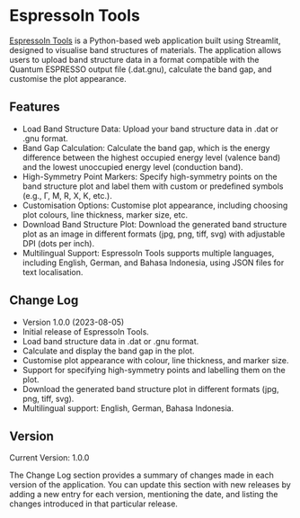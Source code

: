 # EspressoIn Tools

[EspressoIn Tools](https://espresoin-tools.streamlit.app/) is a Python-based web application built using Streamlit, designed to visualise band structures of materials. The application allows users to upload band structure data in a format compatible with the Quantum ESPRESSO output file (.dat.gnu), calculate the band gap, and customise the plot appearance.

## Features
- Load Band Structure Data: Upload your band structure data in .dat or .gnu format.
- Band Gap Calculation: Calculate the band gap, which is the energy difference between the highest occupied energy level (valence band) and the lowest unoccupied energy level (conduction band).
- High-Symmetry Point Markers: Specify high-symmetry points on the band structure plot and label them with custom or predefined symbols (e.g., Γ, M, R, X, K, etc.).
- Customisation Options: Customise plot appearance, including choosing plot colours, line thickness, marker size, etc.
- Download Band Structure Plot: Download the generated band structure plot as an image in different formats (jpg, png, tiff, svg) with adjustable DPI (dots per inch).
- Multilingual Support: EspressoIn Tools supports multiple languages, including English, German, and Bahasa Indonesia, using JSON files for text localisation.

## Change Log
- Version 1.0.0 (2023-08-05)
- Initial release of EspressoIn Tools.
- Load band structure data in .dat or .gnu format.
- Calculate and display the band gap in the plot.
- Customise plot appearance with colour, line thickness, and marker size.
- Support for specifying high-symmetry points and labelling them on the plot.
- Download the generated band structure plot in different formats (jpg, png, tiff, svg).
- Multilingual support: English, German, Bahasa Indonesia.

## Version
Current Version: 1.0.0

The Change Log section provides a summary of changes made in each version of the application. You can update this section with new releases by adding a new entry for each version, mentioning the date, and listing the changes introduced in that particular release.

